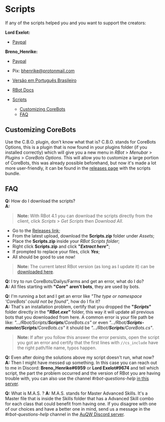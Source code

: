 # Scripts

If any of the scripts helped you and you want to support the creators:

**Lord Exelot:**

- [Paypal](https://www.paypal.me/LordExelot)  

**Breno_Henrike:**

- [Paypal](https://www.paypal.com/donate?hosted_button_id=QVQ4Q7XSH9VBY)  
- Pix: bhenrike@protonmail.com

- [Versão em Português Brasileiro](README.pt-br.md)

- [RBot Docs](https://brenohenrike.github.io/Scripts/)

- [Scripts](#scripts)
  - [Customizing CoreBots](#customizing-corebots)
  - [FAQ](#faq)

## Customizing CoreBots

Use the C.B.O. plugin, don't know what that is? C.B.O. stands for CoreBots Options, this is a plugin that is now found in your plugins folder (if you installed correctly) which will give you a new menu in _RBot_ > _Menubar_ > _Plugins_ > _CoreBots Options_. This will allow you to customize a large portion of CoreBots, this was already possible beforehand, but now it's made a lot more user-friendly, it can be found in the [releases page](https://github.com/BrenoHenrike/Scripts/releases) with the scripts bundle.

## FAQ

**Q:** How do I download the scripts?  
**A:**

> **Note:** With RBot 4.1 you can download the scripts directly from the client, click _Scripts_ > _Get Scripts_ then _Download All_.

- Go to the [Releases link](https://github.com/BrenoHenrike/Scripts/releases);
- From the latest upload, download the **Scripts.zip** folder under _Assets_;
- Place the **Scripts.zip** inside your _RBot Scripts folder_;
- Right click **Scripts.zip** and click **"_Extract here_"**;
- If prompted to replace your files, click **_Yes_**;
- All should be good to use now!

> **Note:** The current latest RBot version (as long as I update it) can be [downloaded here](https://github.com/BrenoHenrike/RBot/releases).

**Q:** I try to run CoreBots/Dailys/Farms and get an error, what do I do?  
**A:** All files starting with **"_Core_"** **aren't bots**, they are used by bots.

**Q:** I'm running a bot and I get an error like _"The type or namespace 'CoreBots' could not be found"_, how do I fix it?  
**A:** That's an installation problem, certify that you dropped the **"_Scripts_"** folder directly in the **"_RBot.exe_"** folder, this way it will update all previous bots that you downloaded from here. A common error is your file path be like: _"\.../Rbot/Scripts/**Scripts**/CoreBots.cs"_ or even _"\.../Rbot/**Scripts-master/Scripts**/CoreBots.cs"_ it should be _"\.../Rbot/**Scripts**/CoreBots.cs"_.
> **Note:** If after you follow this answer the error persists, open the script you got an error and certify that the first lines with `//cs_include` have the right path/file name, typos happen.

**Q:** Even after doing the solutions above my script doesn't run, what now?  
**A:** Then I might have messed up something. In this case you can reach out to me in Discord: **Breno_Henrike#6959** or **Lord Exelot#9674** and tell which script, the part the problem occurred and the version of RBot you are having trouble with, you can also use the channel _#rbot-questions-help_ [in this server](https://discord.io/AQWBots/).

**Q:** What is M.A.S. ?
**A:** M.A.S. stands for Master Advanced Skills. It's a Master file that is inside the Skills folder that has a Advanced Skill combo for each class that could benefit from having one. If you disagree with one of our choices and have a better one in mind, send us a message in the _#rbot-questions-help_ channel in the [AuQW Discord server](https://discord.io/AQWBots).

